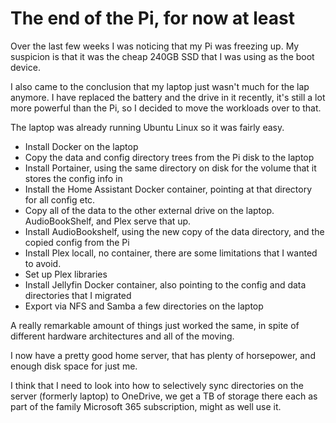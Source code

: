 # The end of the Pi, for now at least

Over the last few weeks I was noticing that my Pi was freezing up.  My suspicion is that it was the cheap 240GB SSD that I was using as the boot device.

I also came to the conclusion that my laptop just wasn't much for the lap anymore.  I have replaced the battery and the drive in it recently, it's still a lot more powerful than the Pi, so I decided to move the workloads over to that.

The laptop was already running Ubuntu Linux so it was fairly easy. 
- Install Docker on the laptop
- Copy the data and config directory trees from the Pi disk to the laptop
- Install Portainer, using the same directory on disk for the volume that it stores the config info in
- Install the Home Assistant Docker container, pointing at that directory for all config etc.
- Copy all of the data to the other external drive on the laptop.  AudioBookShelf, and Plex serve that up.
- Install AudioBookshelf, using the new copy of the data directory, and the copied config from the Pi
- Install Plex locall, no container, there are some limitations that I wanted to avoid.
- Set up Plex libraries
- Install Jellyfin Docker container, also pointing to the config and data directories that I migrated
- Export via NFS and Samba a few directories on the laptop

A really remarkable amount of things just worked the same, in spite of different hardware architectures and all of the moving. 

I now have a pretty good home server, that has plenty of horsepower, and enough disk space for just me. 

I think that I need to look into how to selectively sync directories on the server (formerly laptop) to OneDrive, we get a TB of storage there each as part of the family Microsoft 365 subscription, might as well use it.